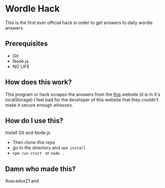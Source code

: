 # Wordle Hack

This is the first ever official hack in order to get answers to daily wordle answers.

## Prerequisites

- Git
- Node.js
- NO LIFE

## How does this work?

This program or hack scrapes the answers from the [this](https://www.nytimes.com/games/wordle/index.html) website (it is in it's localStorage)
I feel bad for the developer of this website that they couldn't make it secure enough _wheezes_.

## How do I use this?

Install Git and Node.js

- Then clone this repo
- go to the directory and `npm install`
- `npm run start ` or `node .`

## Damn who made this?

Avacadox21 and
